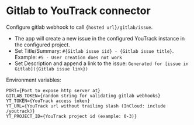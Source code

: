# Gitlab to YouTrack connector

Configure gitlab webhook to call `{hosted url}/gitlab/issue`.

- The app will create a new issue in the configured YouTrack instance in the configured project.
- Set Title/Summary: `#{Gitlab issue iid} - {Gitlab issue title}`. Example: `#5 - User creation does not work`
- Set Description and append a link to the issue: `Generated for [issue in Gitlab]({Gitlab issue link})`

Environment variables:

```
PORT={Port to expose http server at}
GITLAB_TOKEN={random string for validating gitlab webhooks}
YT_TOKEN={YouTrack access token}
YT_URL={YouTrack url without trailing slash (InCloud: include /youtrack)}
YT_PROJECT_ID={YouTrack project id (example: 0-3)}
```
